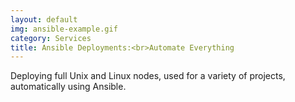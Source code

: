 ```yaml
---
layout: default
img: ansible-example.gif
category: Services
title: Ansible Deployments:<br>Automate Everything
---
```

Deploying full Unix and Linux nodes, used for a variety of projects, automatically using Ansible.
